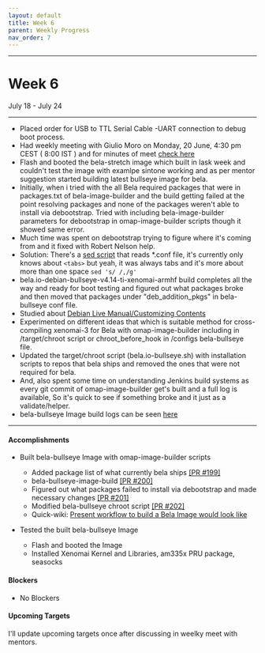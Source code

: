 ```yaml
---
layout: default
title: Week 6
parent: Weekly Progress
nav_order: 7
---
```

---
# Week 6
July 18 - July 24

---

- Placed order for USB to TTL Serial Cable -UART connection to debug boot process.
- Had weekly meeting with Giulio Moro on  Monday, 20 June, 4:30 pm CEST ( 8:00 IST ) and for minutes of meet [check here](https://git.beagleboard.org/gsoc/building-bela-images/-/wikis/Weekly-meeting-minutes-of-meet!#week6)
- Flash and booted the bela-stretch image which built in lask week and couldn't test the image with examlpe sintone working and as per mentor suggestion started building latest bullseye image for bela.
- Initially, when i tried with the all Bela required packages that were in packages.txt of bela-image-builder and the build getting failed at the point resolving packages and none of the packages weren't able to install via debootstrap. Tried with including bela-image-builder parameters for debootstrap in omap-image-builder scripts though it showed same error.
- Much time was spent on debootstrap trying to figure where it's coming from and it fixed with Robert Nelson help.
- Solution: There's a [sed script](https://github.com/RobertCNelson/omap-image-builder/blob/master/scripts/debootstrap.sh#L41-L54) that reads *.conf file, it's currently only knows about `<tabs>` but yeah, it was always tabs and it's more about more than one space `sed 's/ /,/g'`
- bela.io-debian-bullseye-v4.14-ti-xenomai-armhf build completes all the way and ready for boot testing and figured out what packages broke and then moved that packages under "deb_addition_pkgs" in bela-bullseye conf file.
- Studied about [Debian Live Manual/Customizing Contents](https://live-team.pages.debian.net/live-manual/html/live-manual/customizing-contents.en.html)
- Experimented on different ideas that which is suitable method for cross-compiling  xenomai-3 for Bela with omap-image-builder including in /target/chroot script or chroot_before_hook in /configs bela-bullseye file.
- Updated the target/chroot script (bela.io-bullseye.sh) with installation scripts to repos that bela ships and removed the ones that were not required for bela.
- And, also spent some time on understanding Jenkins build systems as every git commit of omap-image-builder get's built and a full log is available, So it's quick to see if something broke and it just as a validate/helper.
- bela-bullseye Image build logs can be seen [here](http://eewiki.org:8080/job/ci-image-builder/view/change-requests/builds)

----

#### **Accomplishments**
- Built bela-bullseye Image with omap-image-builder scripts
    - Added package list of what currently bela ships [[PR #199]](https://github.com/RobertCNelson/omap-image-builder/pull/199)
    - bela-bullseye-image-build [[PR #200]](https://github.com/RobertCNelson/omap-image-builder/pull/200)
    - Figured out what packages failed to install via debootstrap and made necessary changes [[PR #201]](https://github.com/RobertCNelson/omap-image-builder/pull/201)
    - Modified bela-bullseye chroot script [[PR #202]](https://github.com/RobertCNelson/omap-image-builder/pull/202)
    - Quick-wiki: [Present workflow to build a Bela Image would look like](https://krvprashanth.in/gsoc2022/docs/documentation/building-bela-images/)

- Tested the built bela-bullseye Image
    - Flash and booted the Image
    - Installed Xenomai Kernel and Libraries, am335x PRU package, seasocks
    

#### **Blockers**
- No Blockers

#### **Upcoming Targets**
I'll update upcoming targets once after discussing in weelky meet with mentors.


